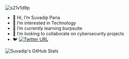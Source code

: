 <p align="left"> <img src="https://komarev.com/ghpvc/?username=s21v1d9p&label=Profile%20views&color=0e75b6&style=flat" alt="s21v1d9p" /> </p>

- 👋 Hi, I’m Suvadip Paria
- 👀 I’m interested in Technology
- 🌱 I’m currently learning burpsuite
- 💞️ I’m looking to collaborate on cybersecurity projects
- 🐦 [![Twitter URL](https://img.shields.io/twitter/url/https/twitter.com/s21v1d9p.svg?style=social&label=Follow%20%40s21v1d9p)](https://twitter.com/s21v1d9p)


<!---
s21v1d9p/s21v1d9p is a ✨ special ✨ repository because its `README.md` (this file) appears on your GitHub profile.
You can click the Preview link to take a look at your changes.
--->
  
  ![Suvadip's GitHub Stats](https://github-readme-stats.vercel.app/api?username=s21v1d9p&show_icons=true)

